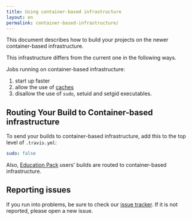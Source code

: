 ```yaml
---
title: Using container-based infrastructure
layout: en
permalink: container-based-infrastructure/
---
```


<div id="toc"></div>

This document describes how to build your projects on the newer
container-based infrastructure.

This infrastructure differs from the current one in the following ways.

Jobs running on container-based infrastructure:

1. start up faster
2. allow the use of [caches](/user/caching)
3. disallow the use of `sudo`, setuid and setgid executables.


## Routing Your Build to Container-based infrastructure

To send your builds to container-based infrastructure, add this to the top level of `.travis.yml`:

```yaml
sudo: false
```

Also, [Education Pack](https://education.travis-ci.com/) users' builds are
routed to container-based infrastructure.

## Reporting issues

If you run into problems, be sure to check our [issue tracker](https://github.com/travis-ci/travis-ci).
If it is not reported, please open a new issue.
